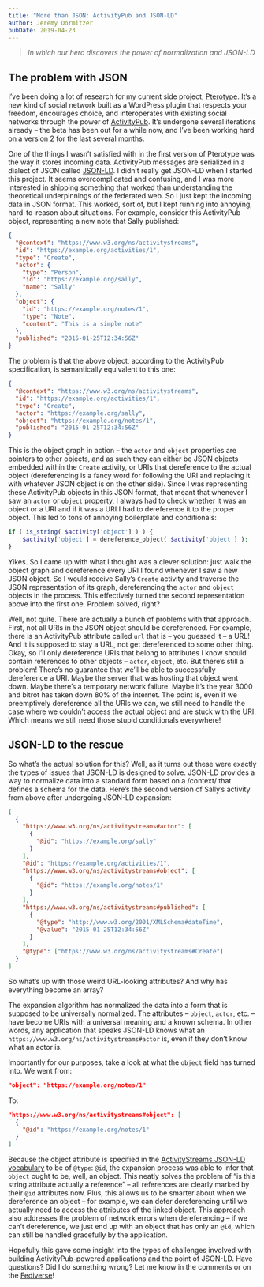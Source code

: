 ```yaml
---
title: "More than JSON: ActivityPub and JSON-LD"
author: Jeremy Dormitzer
pubDate: 2019-04-23
---
```


> _In which our hero discovers the power of normalization and JSON-LD_

## The problem with JSON

I’ve been doing a lot of research for my current side project, [Pterotype](https://jeremydormitzer.com/blog/announcing-pterotype/). It’s a new kind of social network built as a WordPress plugin that respects your freedom, encourages choice, and interoperates with existing social networks through the power of [ActivityPub](https://jeremydormitzer.com/blog/what-is-activitypub-and-how-will-it-change-the-internet/). It’s undergone several iterations already – the beta has been out for a while now, and I’ve been working hard on a version 2 for the last several months.

One of the things I wasn’t satisfied with in the first version of Pterotype was the way it stores incoming data. ActivityPub messages are serialized in a dialect of JSON called [JSON-LD](https://json-ld.org/). I didn’t really get JSON-LD when I started this project. It seems overcomplicated and confusing, and I was more interested in shipping something that worked than understanding the theoretical underpinnings of the federated web. So I just kept the incoming data in JSON format. This worked, sort of, but I kept running into annoying, hard-to-reason about situations. For example, consider this ActivityPub object, representing a new note that Sally published:

```json
{
  "@context": "https://www.w3.org/ns/activitystreams",
  "id": "https://example.org/activities/1",
  "type": "Create",
  "actor": {
    "type": "Person",
    "id": "https://example.org/sally",
    "name": "Sally"
  },
  "object": {
    "id": "https://example.org/notes/1",
    "type": "Note",
    "content": "This is a simple note"
  },
  "published": "2015-01-25T12:34:56Z"
}
```

The problem is that the above object, according to the ActivityPub specification, is semantically equivalent to this one:

```json
{
  "@context": "https://www.w3.org/ns/activitystreams",
  "id": "https://example.org/activities/1",
  "type": "Create",
  "actor": "https://example.org/sally",
  "object": "https://example.org/notes/1",
  "published": "2015-01-25T12:34:56Z"
}
```

This is the object graph in action – the `actor` and `object` properties are pointers to other objects, and as such they can either be JSON objects embedded within the `Create` activity, or URIs that dereference to the actual object (dereferencing is a fancy word for following the URI and replacing it with whatever JSON object is on the other side). Since I was representing these ActivityPub objects in this JSON format, that meant that whenever I saw an `actor` or `object` property, I always had to check whether it was an object or a URI and if it was a URI I had to dereference it to the proper object. This led to tons of annoying boilerplate and conditionals:

```php
if ( is_string( $activity['object'] ) ) {
    $activity['object'] = dereference_object( $activity['object'] );
}
```

Yikes. So I came up with what I thought was a clever solution: just walk the object graph and dereference every URI I found whenever I saw a new JSON object. So I would receive Sally’s `Create` activity and traverse the JSON representation of its graph, dereferencing the `actor` and `object` objects in the process. This effectively turned the second representation above into the first one. Problem solved, right?

Well, not quite. There are actually a bunch of problems with that approach. First, not all URIs in the JSON object should be dereferenced. For example, there is an ActivityPub attribute called `url` that is – you guessed it – a URL! And it is supposed to stay a URL, not get dereferenced to some other thing. Okay, so I’ll only dereference URIs that belong to attributes I know should contain references to other objects – `actor`, `object`, etc. But there’s still a problem! There’s no guarantee that we’ll be able to successfully dereference a URI. Maybe the server that was hosting that object went down. Maybe there’s a temporary network failure. Maybe it’s the year 3000 and bitrot has taken down 80% of the internet. The point is, even if we preemptively dereference all the URIs we can, we still need to handle the case where we couldn’t access the actual object and are stuck with the URI. Which means we still need those stupid conditionals everywhere!

## JSON-LD to the rescue

So what’s the actual solution for this? Well, as it turns out these were exactly the types of issues that JSON-LD is designed to solve. JSON-LD provides a way to normalize data into a standard form based on a /context/ that defines a schema for the data. Here’s the second version of Sally’s activity from above after undergoing JSON-LD expansion:

```json
[
  {
    "https://www.w3.org/ns/activitystreams#actor": [
      {
        "@id": "https://example.org/sally"
      }
    ],
    "@id": "https://example.org/activities/1",
    "https://www.w3.org/ns/activitystreams#object": [
      {
        "@id": "https://example.org/notes/1"
      }
    ],
    "https://www.w3.org/ns/activitystreams#published": [
      {
        "@type": "http://www.w3.org/2001/XMLSchema#dateTime",
        "@value": "2015-01-25T12:34:56Z"
      }
    ],
    "@type": ["https://www.w3.org/ns/activitystreams#Create"]
  }
]
```

So what’s up with those weird URL-looking attributes? And why has everything become an array?

The expansion algorithm has normalized the data into a form that is supposed to be universally normalized. The attributes – `object`, `actor`, etc. – have become URIs with a universal meaning and a known schema. In other words, any application that speaks JSON-LD knows what an `https://www.w3.org/ns/activitystreams#actor` is, even if they don’t know what an actor is.

Importantly for our purposes, take a look at what the `object` field has turned into. We went from:

```json
"object": "https://example.org/notes/1"
```

To:

```json
"https://www.w3.org/ns/activitystreams#object": [
  {
    "@id": "https://example.org/notes/1"
  }
]
```

Because the object attribute is specified in the [ActivityStreams JSON-LD vocabulary](https://www.w3.org/ns/activitystreams.jsonld) to be of `@type`: `@id`, the expansion process was able to infer that `object` ought to be, well, an object. This neatly solves the problem of “is this string attribute actually a reference” – all references are clearly marked by their `@id` attributes now. Plus, this allows us to be smarter about when we dereference an object – for example, we can defer dereferencing until we actually need to access the attributes of the linked object. This approach also addresses the problem of network errors when dereferencing – if we can’t dereference, we just end up with an object that has only an `@id`, which can still be handled gracefully by the application.

Hopefully this gave some insight into the types of challenges involved with building ActivityPub-powered applications and the point of JSON-LD. Have questions? Did I do something wrong? Let me know in the comments or on the [Fediverse](https://mastodon.technology/@jdormit)!
